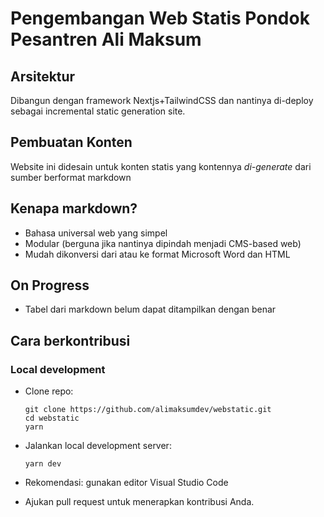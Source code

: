 # Pengembangan Web Statis Pondok Pesantren Ali Maksum

## Arsitektur

Dibangun dengan framework Nextjs+TailwindCSS dan nantinya di-deploy sebagai incremental static generation site.

## Pembuatan Konten

Website ini didesain untuk konten statis yang kontennya _di-generate_ dari sumber berformat markdown

## Kenapa markdown?

- Bahasa universal web yang simpel
- Modular (berguna jika nantinya dipindah menjadi CMS-based web)
- Mudah dikonversi dari atau ke format Microsoft Word dan HTML

## On Progress
- Tabel dari markdown belum dapat ditampilkan dengan benar

## Cara berkontribusi

### Local development

- Clone repo: 
  ```
  git clone https://github.com/alimaksumdev/webstatic.git
  cd webstatic
  yarn 
- Jalankan local development server:

  ```
  yarn dev
  ```

- Rekomendasi: gunakan editor Visual Studio Code
- Ajukan pull request untuk menerapkan kontribusi Anda.
